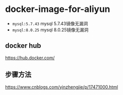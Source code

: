 # docker-image-for-aliyun
- `mysql:5.7.43`  mysql 5.7.43镜像无漏洞
- `mysql:8.0.25`  mysql 8.0.25镜像无漏洞



## docker hub
https://hub.docker.com/

## 步骤方法
https://www.cnblogs.com/yinzhengjie/p/17471000.html
